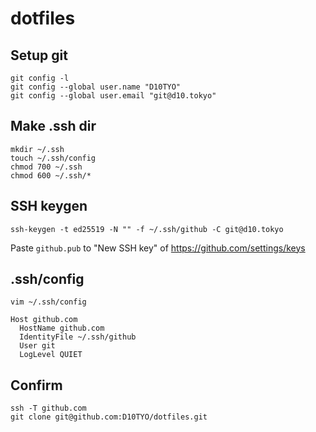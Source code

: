 # dotfiles

## Setup git

```shell
git config -l
git config --global user.name "D10TYO"
git config --global user.email "git@d10.tokyo"
```

## Make .ssh dir

```shell
mkdir ~/.ssh
touch ~/.ssh/config
chmod 700 ~/.ssh
chmod 600 ~/.ssh/*
```

## SSH keygen

```shell
ssh-keygen -t ed25519 -N "" -f ~/.ssh/github -C git@d10.tokyo
```

Paste `github.pub` to "New SSH key" of https://github.com/settings/keys

## .ssh/config

```shell
vim ~/.ssh/config

Host github.com
  HostName github.com
  IdentityFile ~/.ssh/github
  User git
  LogLevel QUIET
```

## Confirm

```shell
ssh -T github.com
git clone git@github.com:D10TYO/dotfiles.git
```

